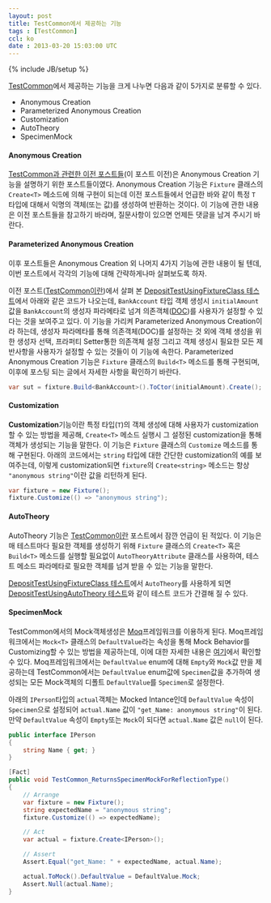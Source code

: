 ```yaml
---
layout: post
title: TestCommon에서 제공하는 기능
tags : [TestCommon]
ccl: ko
date : 2013-03-20 15:03:00 UTC
---
```

{% include JB/setup %}

[TestCommon]에서 제공하는 기능을 크게 나누면 다음과 같이 5가지로 분류할 수 있다.

*   Anonymous Creation
*   Parameterized Anonymous Creation
*   Customization
*   AutoTheory
*   SpecimenMock

#### Anonymous Creation
[TestCommon과 관련한 이전 포스트들]\(이 포스트 이전)은 Anonymous Creation 기능을 설명하기 위한 포스트들이였다.
Anonymous Creation 기능은 `Fixture` 클래스의 `Create<T>` 메소드에 의해 구현이 되는데
이전 포스트들에서 언급한 바와 같이 특정 `T` 타입에 대해서 익명의 객체(또는 값)를 생성하여 반환하는 것이다.
이 기능에 관한 내용은 이전 포스트들을 참고하기 바라며, 질문사항이 있으면 언제든 댓글을 남겨 주시기 바란다.

#### Parameterized Anonymous Creation
이후 포스트들은 Anonymous Creation 외 나머지 4가지 기능에 관한 내용이 될 텐데,
이번 포스트에서 각각의 기능에 대해 간략하게나마 살펴보도록 하자.

이전 포스트([TestCommon이란])에서 살펴 본 [DepositTestUsingFixtureClass 테스트]에서
아래와 같은 코드가 나오는데, `BankAccount` 타입 객체 생성시 `initialAmount` 값을 `BankAccount`의 생성자 파라메타로 넘겨
의존객체([DOC])를 사용자가 설정할 수 있다는 것을 보여주고 있다.
이 기능을 가리켜 Parameterized Anonymous Creation이라 하는데, 생성자 파라메타를 통해 의존객체(DOC)를
설정하는 것 외에 객체 생성을 위한 생성자 선택, 프라퍼티 Setter통한 의존객체 설정 그리고 객체 생성시
필요한 모든 제반사항을 사용자가 설정할 수 있는 것들이 이 기능에 속한다.
Parameterized Anonymous Creation 기능은 `Fixture` 클래스의 `Build<T>` 메소드를 통해 구현되며,
이후에 포스팅 되는 글에서 자세한 사항을 확인하기 바란다.

```c#
var sut = fixture.Build<BankAccount>().ToCtor(initialAmount).Create();
```
<!-- break -->

#### Customization
**Customization**기능이란 특정 타입(`T`)의 객체 생성에 대해 사용자가 customization할 수 있는 방법을 제공해,
`Create<T>` 메소드 실행시 그 설정된 customization을 통해 객체가 생성되는 기능을 말한다.
이 기능은 `Fixture` 클래스의 `Customize` 메소드를 통해 구현된다.
아래의 코드에서는 `string` 타입에 대한 간단한 customization의 예를 보여주는데, 이렇게 customization되면
`fixture`의 `Create<string>` 메소드는 항상 `"anonymous string"`이란 값을 리턴하게 된다.

```c#
var fixture = new Fixture();
fixture.Customize(() => "anonymous string");
```

#### AutoTheory
AutoTheory 기능은 [TestCommon이란] 포스트에서 잠깐 언급이 된 적있다.
이 기능은 매 테스트마다 필요한 객체를 생성하기 위해 `Fixture` 클래스의 `Create<T>` 혹은
`Build<T>` 메소드를 실행할 필요없이 `AutoTheoryAttribute` 클래스를 사용하여,
테스트 메소드 파라메타로 필요한 객체를 넘겨 받을 수 있는 기능을 말한다.

[DepositTestUsingFixtureClass 테스트]에서 `AutoTheory`를 사용하게 되면
[DepositTestUsingAutoTheory 테스트]와 같이 테스트 코드가 간결해 질 수 있다.

#### SpecimenMock
TestCommon에서의 Mock객체생성은 [Moq]프레임워크를 이용하게 된다.
Moq프레임워크에서는 `Mock<T>` 클래스의 `DefaultValue`라는 속성을 통해
Mock Behavior를 Customizing할 수 있는 방법을 제공하는데, 이에 대한 자세한 내용은
[여기](https://code.google.com/p/moq/wiki/QuickStart#Customizing_Mock_Behavior)에서 확인할 수 있다.
Moq프레임워크에서는 `DefaultValue` enum에 대해 `Empty`와 `Mock`값 만을 제공하는데
TestCommon에서는 `DefaultValue` enum값에 `Specimen`값을 추가하여 생성되는 모든 Mock객체의
디폴트 `DefaultValue`를 `Specimen`로 설정한다.

아래의 `IPerson`타입의 `actual`객체는 Mocked Intance인데 `DefaultValue` 속성이 `Specimen`으로 설정되어
`actual.Name` 값이 `"get_Name: anonymous string"`이 된다. 만약 `DefaultValue` 속성이 `Empty`또는 `Mock`이 되다면
`actual.Name` 값은 `null`이 된다.

```c#
public interface IPerson
{
    string Name { get; }
}

[Fact]
public void TestCommon_ReturnsSpecimenMockForReflectionType()
{
    // Arrange
    var fixture = new Fixture();
    string expectedName = "anonymous string";
    fixture.Customize(() => expectedName);

    // Act
    var actual = fixture.Create<IPerson>();

    // Assert
    Assert.Equal("get_Name: " + expectedName, actual.Name);

    actual.ToMock().DefaultValue = DefaultValue.Mock;
    Assert.Null(actual.Name);
}
```

[TestCommon]: https://github.com/jwChung/TestCommon
[TestCommon과 관련한 이전 포스트들]: /tags.html#TestCommon-ref
[TestCommon이란]: /TestCommon이란
[DepositTestUsingFixtureClass 테스트]: /TestCommon이란#DepositTestUsingFixtureClass
[DOC]: http://xunitpatterns.com/DOC.html
[DepositTestUsingAutoTheory 테스트]: /TestCommon이란#DepositTestUsingAutoTheory
[Moq]: https://github.com/Moq/moq4